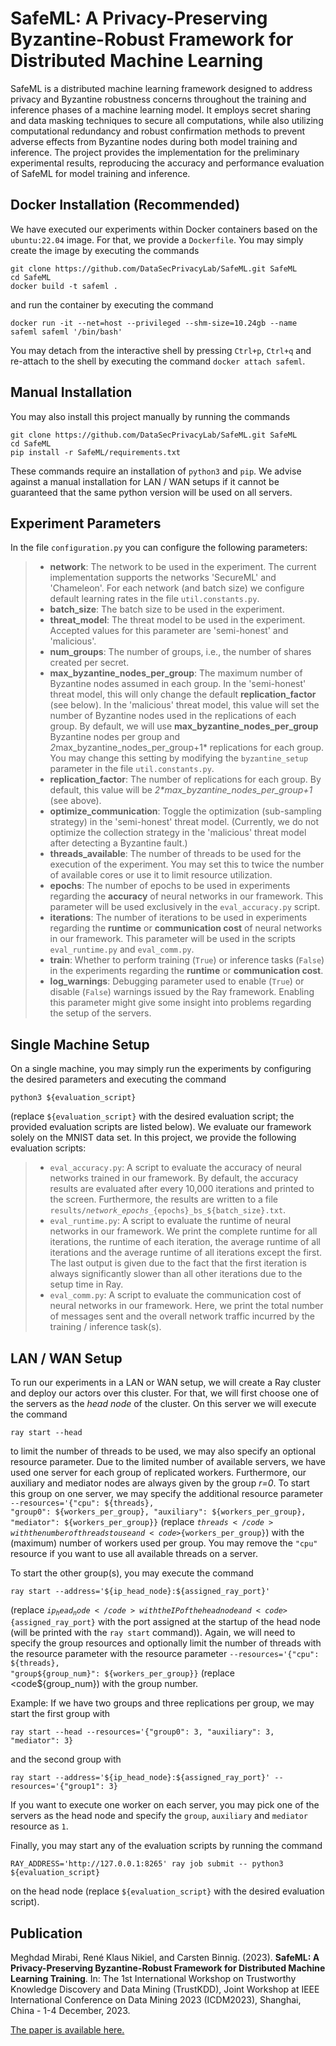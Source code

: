 # SafeML: A Privacy-Preserving Byzantine-Robust Framework for Distributed Machine Learning

SafeML is a distributed machine learning framework designed to address privacy and Byzantine robustness concerns throughout the training and inference phases of a machine learning model. It employs secret sharing and data masking techniques to secure all computations, while also utilizing computational redundancy and robust confirmation methods to prevent adverse effects from Byzantine nodes during both model training and inference. The project provides the implementation for the preliminary experimental results, reproducing the accuracy and performance evaluation of SafeML for model training and inference.

## Docker Installation (Recommended)

We have executed our experiments within Docker containers based on the <code>ubuntu:22.04</code> image. For that, we 
provide a <code>Dockerfile</code>. You may simply create the image by executing the commands

```
git clone https://github.com/DataSecPrivacyLab/SafeML.git SafeML
cd SafeML
docker build -t safeml .
```

and run the container by executing the command

```
docker run -it --net=host --privileged --shm-size=10.24gb --name safeml safeml '/bin/bash'
```

You may detach from the interactive shell by pressing <code>Ctrl+p</code>, <code>Ctrl+q</code> and re-attach to the shell 
by executing the command <code>docker attach safeml</code>.

## Manual Installation

You may also install this project manually by running the commands

```
git clone https://github.com/DataSecPrivacyLab/SafeML.git SafeML
cd SafeML
pip install -r SafeML/requirements.txt
```

These commands require an installation of <code>python3</code> and <code>pip</code>. We advise against a manual installation
for LAN / WAN setups if it cannot be guaranteed that the same python version will be used on all servers. 

## Experiment Parameters

In the file <code>configuration.py</code> you can configure the following parameters:

> - **network**: The network to be used in the experiment. The current implementation supports the networks 'SecureML'
    and 'Chameleon'. For each network (and batch size) we configure default learning rates in the file <code>util.constants.py</code>.
> - **batch_size**: The batch size to be used in the experiment.
> - **threat_model**: The threat model to be used in the experiment. Accepted values for this parameter are 'semi-honest'
    and 'malicious'.
> - **num_groups**: The number of groups, i.e., the number of shares created per secret.
> - **max_byzantine_nodes_per_group**: The maximum number of Byzantine nodes assumed in each group. In the 'semi-honest'
    threat model, this will only change the default **replication_factor** (see below). In the 'malicious' threat model, 
    this value will set the number of Byzantine nodes used in the replications of each group. By default, we will use 
    **max_byzantine_nodes_per_group** Byzantine nodes per group and *2*max_byzantine_nodes_per_group+1* replications 
    for each group. You may change this setting by modifying the <code>byzantine_setup</code> parameter in the file 
    <code>util.constants.py</code>.
> - **replication_factor**: The number of replications for each group. By default, this value will be *2\*max_byzantine_nodes_per_group+1*
    (see above).
> - **optimize_communication**: Toggle the optimization (sub-sampling strategy) in the 'semi-honest' threat model. (Currently,
    we do not optimize the collection strategy in the 'malicious' threat model after detecting a Byzantine fault.)
> - **threads_available**: The number of threads to be used for the execution of the experiment. You may set this to twice
    the number of available cores or use it to limit resource utilization.  
> - **epochs**: The number of epochs to be used in experiments regarding the **accuracy** of neural networks in our framework.
    This parameter will be used exclusively in the <code>eval_accuracy.py</code> script.
> - **iterations**: The number of iterations to be used in experiments regarding the **runtime** or **communication cost**
    of neural networks in our framework. This parameter will be used in the scripts <code>eval_runtime.py</code> and 
    <code>eval_comm.py</code>.
> - **train**: Whether to perform training (<code>True</code>) or inference tasks (<code>False</code>) in the experiments
    regarding the **runtime** or **communication cost**.
> - **log_warnings**: Debugging parameter used to enable (<code>True</code>) or disable (<code>False</code>) warnings issued 
    by the Ray framework. Enabling this parameter might give some insight into problems regarding the setup of the servers. 

## Single Machine Setup

On a single machine, you may simply run the experiments by configuring the desired parameters and executing the command

```
python3 ${evaluation_script}
```

(replace <code>${evaluation_script}</code> with the desired evaluation script; the provided evaluation scripts are listed below). We 
evaluate our framework solely on the MNIST data set. In this project, we provide the following evaluation scripts:

> - <code>eval_accuracy.py</code>: A script to evaluate the accuracy of neural networks trained in our framework. By default,
    the accuracy results are evaluated after every 10,000 iterations and printed to the screen. Furthermore, the results 
    are written to a file <code>results/${network}\_epochs\_${epochs}\_bs_${batch_size}.txt</code>.
> - <code>eval_runtime.py</code>: A script to evaluate the runtime of neural networks in our framework. We print the complete
    runtime for all iterations, the runtime of each iteration, the average runtime of all iterations and the average runtime
    of all iterations except the first. The last output is given due to the fact that the first iteration is always significantly
    slower than all other iterations due to the setup time in Ray.
> - <code>eval_comm.py</code>: A script to evaluate the communication cost of neural networks in our framework. Here, we
    print the total number of messages sent and the overall network traffic incurred by the training / inference task(s).

## LAN / WAN Setup

To run our experiments in a LAN or WAN setup, we will create a Ray cluster and deploy our actors over this cluster. For 
that, we will first choose one of the servers as the *head node* of the cluster. On this server we will execute the command

```
ray start --head
```

to limit the number of threads to be used, we may also specify an optional resource parameter. Due to  the limited number 
of available servers, we have used one server for each group of replicated workers. Furthermore, our auxiliary and mediator
nodes are always given by the group *r=0*. To start this group on one server, we may specify the additional resource parameter
<code>--resources='{"cpu": ${threads}, "group0": ${workers_per_group}, "auxiliary": ${workers_per_group}, "mediator": ${workers_per_group}}</code> 
(replace <code>${threads}</code> with the number of threads to use and <code>${workers_per_group}</code>) with the (maximum)
number of workers used per group. You may remove the <code>"cpu"</code> resource if you want to use all available threads on
a server.

To start the other group(s), you may execute the command

```
ray start --address='${ip_head_node}:${assigned_ray_port}'
```

(replace <code>${ip_head_node}</code> with the IP of the head node and <code>${assigned_ray_port}</code> with the port
assigned at the startup of the head node (will be printed with the <code>ray start</code> command)). Again, we will need
to specify the group resources and optionally limit the number of threads with the resource parameter with the resource 
parameter 
<code>--resources='{"cpu": ${threads}, "group${group_num}": ${workers_per_group}}</code> (replace <code${group_num}</code>)
with the group number.

Example: If we have two groups and three replications per group, we may start the first group with

```
ray start --head --resources='{"group0": 3, "auxiliary": 3, "mediator": 3}
```

and the second group with 

```
ray start --address='${ip_head_node}:${assigned_ray_port}' --resources='{"group1": 3}
```

If you want to execute one worker on each server, you may pick one of the servers as the head node and specify the 
<code>group</code>, <code>auxiliary</code> and <code>mediator</code> resource as <code>1</code>.

Finally, you may start any of the evaluation scripts by running the command

```
RAY_ADDRESS='http://127.0.0.1:8265' ray job submit -- python3 ${evaluation_script}
```

on the head node (replace <code>${evaluation_script}</code> with the desired evaluation script).

## Publication ##

Meghdad Mirabi, René Klaus Nikiel, and Carsten Binnig. (2023). **SafeML: A Privacy-Preserving Byzantine-Robust Framework for Distributed Machine Learning Training**. In: The 1st International Workshop on Trustworthy Knowledge Discovery and Data Mining (TrustKDD), Joint Workshop at IEEE International Conference on Data Mining 2023 (ICDM2023), Shanghai, China - 1-4 December, 2023.
<p dir="auto"><a href="https://github.com/safeFBDC-TU-Darmstadt/QFilter/blob/master/SafeML-Paper.pdf
">The paper is available here.</a></p>
